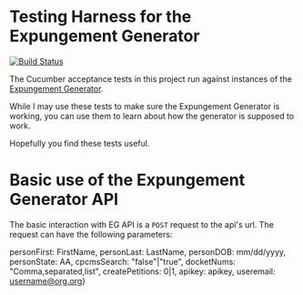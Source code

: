 # Testing Harness for the Expungement Generator

[![Build Status](https://travis-ci.org/CLSPhila/eg-cucumber.svg?branch=master)](https://travis-ci.org/CLSPhila/eg-cucumber)

The Cucumber acceptance tests in this project run against instances of the [Expungement Generator](https://github.com/mhollander/Expungement-Generator).

While I may use these tests to make sure the Expungement Generator is working, you can use them to learn about how the generator is supposed to work.

Hopefully you find these tests useful.


# Basic use of the Expungement Generator API

The basic interaction with EG API is a `POST` request to the api's url. The request can have the following parameters:

  personFirst: FirstName,
  personLast: LastName,
  personDOB: mm/dd/yyyy,
  personState: AA,
  cpcmsSearch: "false"|"true",
  docketNums: "Comma,separated,list",
  createPetitions: 0|1,
  apikey: apikey,
  useremail: username@org.org}
